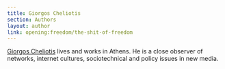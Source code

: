 ```yaml
---
title: Giorgos Cheliotis
section: Authors
layout: author
link: opening:freedom/the-shit-of-freedom
---
```

[Giorgos Cheliotis](../author/giorgos-cheliotis) lives and works in Athens. He
is a close observer of networks, internet cultures, sociotechnical and policy
issues in new media.


